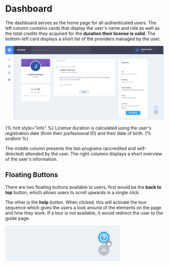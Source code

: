 # Dashboard

The dashboard serves as the home page for all authenticated users. The left column contains cards that display the user's name and role as well as the total credits they acquired for the **duration their license is valid**. The bottom-left card displays a short list of the providers managed by the user.

![](../../assets/app-dashboard.png)

{% hint style="info" %}
License duration is calculated using the user's registration date \(from their professional ID\) and their date of birth.
{% endhint %}

The middle column presents the last programs \(accredited and self-directed\) attended by the user. The right columns displays a short overview of the user's information.

## Floating Buttons

There are two floating buttons available to users, first would be the **back to top** button, which allows users to scroll upwards in a single click.

The other is the **help** button. When clicked, this will activate the tour sequence which gives the users a look around of the elements on the page and how they work. If a tour is not available, it would redirect the user to the guide page.

![](../../assets/app-help-button.png)

